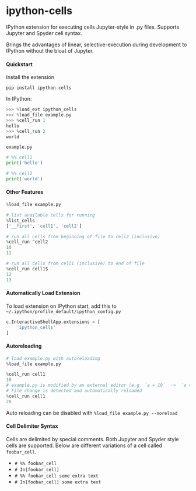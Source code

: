 # ipython-cells

IPython extension for executing cells Jupyter-style in .py files.  Supports Jupyter and Spyder cell syntax.

Brings the advantages of linear, selective-execution during development to IPython without the bloat of Jupyter.

#### Quickstart

Install the extension

    pip install ipython-cells

In IPython:

``` python
>>> %load_ext ipython_cells
>>> %load_file example.py
>>> %cell_run 1
hello
>>> %cell_run 2
world
```

`example.py`

``` python
# %% cell1
print('hello')

# %% cell2
print('world')
```


#### Other Features

``` python
%load_file example.py

# list available cells for running
%list_cells
['__first', 'cell1', 'cell2']

# run all cells from beginning of file to cell2 (inclusive)
%cell_run ^cell2
10
11

# run all cells from cell1 (inclusive) to end of file
%cell_run cell1$
12
13
```

#### Automatically Load Extension

To load extension on IPython start, add this to `~/.ipython/profile_default/ipython_config.py`

``` python
c.InteractiveShellApp.extensions = [
    'ipython_cells'
]
```

#### Autoreloading
``` python
# load example.py with autoreloading
%load_file example.py

%cell_run cell1
10
# example.py is modified by an external editor (e.g. `a = 10`  ->  `a = 20`)
# File change is detected and automatically reloaded
%cell_run cell1
20

```

Auto reloading can be disabled with `%load_file example.py --noreload`

#### Cell Delimiter Syntax

Cells are delimited by special comments.  Both Jupyter and Spyder style cells are supported.  Below are different variations of a cell called `foobar_cell`.

- `# %% foobar_cell`
- `# In[foobar_cell]`
- `# %% foobar_cell some extra text`
- `# In[foobar_cell] some extra text`
